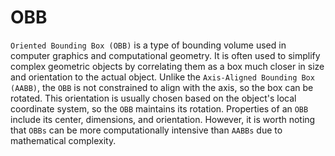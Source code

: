 # OBB

`Oriented Bounding Box (OBB)` is a type of bounding volume used in computer graphics and computational geometry. It is often used to simplify complex geometric objects by correlating them as a box much closer in size and orientation to the actual object. Unlike the `Axis-Aligned Bounding Box (AABB)`, the `OBB` is not constrained to align with the axis, so the box can be rotated. This orientation is usually chosen based on the object's local coordinate system, so the `OBB` maintains its rotation. Properties of an `OBB` include its center, dimensions, and orientation. However, it is worth noting that `OBBs` can be more computationally intensive than `AABBs` due to mathematical complexity.